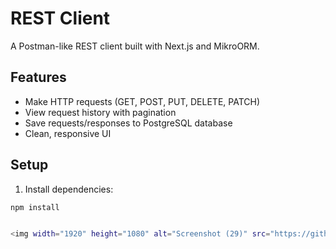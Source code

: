# REST Client

A Postman-like REST client built with Next.js and MikroORM.

## Features

- Make HTTP requests (GET, POST, PUT, DELETE, PATCH)
- View request history with pagination
- Save requests/responses to PostgreSQL database
- Clean, responsive UI

## Setup

1. Install dependencies:
```bash
npm install


<img width="1920" height="1080" alt="Screenshot (29)" src="https://github.com/user-attachments/assets/570c6bc1-6c95-4078-8a2a-ccc3ac2baee0" />
